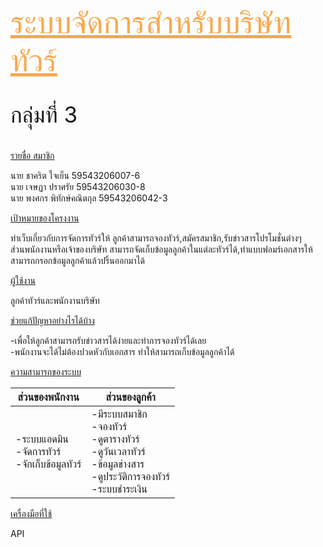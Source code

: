 <html>
    <head>
        <link rel="stylesheet" href="https://stackpath.bootstrapcdn.com/bootstrap/4.1.3/css/bootstrap.min.css" integrity="sha384-MCw98/SFnGE8fJT3GXwEOngsV7Zt27NXFoaoApmYm81iuXoPkFOJwJ8ERdknLPMO" crossorigin="anonymous">
        <u style="color: rgba(247, 147, 34, 0.801); font-size: 50px;">
            ระบบจัดการสำหรับบริษัททัวร์ 
        </u>
    </head>
    <body>
        <p style="font-size :35px">กลุ่มที่ 3</p>
        <u>รายชื่อ สมาชิก</u>
        <p> นาย ชาคริต ใจเย็น 59543206007-6 <br>
            นาย เจษฏา ปราศรัย 59543206030-8 <br>
            นาย พงศกร พิทักษ์คณิตกุล 59543206042-3 <br>
        </p>
        <u>เป้าหมายของโครงงาน</u>
        <p> ทำเว็บเกี่ยวกับการจัดการทัวร์ให้ ลูกค้าสามารถจองทัวร์,สมัครสมาชิก,รับข่าวสารโปรโมชั่นต่างๆ <br>
            ส่วนพนักงานหรือเจ้าของบริษัท สามารถจัดเก็บข้อมูลลูกค้าในแต่ละทัวร์ได้,ทำแบบฟอมร์เอกสารให้สามารถกรอกข้อมูลลูกค้าแล้วปริ้นออกมาได้ 
        </p>
        <u>ผู้ใช้งาน</u>
        <p>ลูกค้าทัวร์และพนักงานบริษัท</p>
        <u>ช่วยแก้ปัญหาอย่างไรได้บ้าง</u>
        <p>-เพื่อให้ลูกค้าสามารถรับข่าวสารได้ง่ายและทำการจองทัวร์ได้เลย <br>
            -พนักงานจะได้ไม่ต้องปวดหัวกับเอกสาร ทำให้สามารถเก็บข้อมูลลูกค้าได้
        </p>
        <u>ความสามารถของระบบ</u>
        <table class="table table-Success">
                <thead>
                  <tr>
                    <th scope="col">ส่วนของพนักงาน</th>
                    <th scope="col">ส่วนของลูกค้า</th>
                  </tr>
                </thead>
                <tbody>
                  <tr>
                    <td>-ระบบแอดมิน<br>-จัดการทัวร์<br>-จักเก็บข้อมูลทัวร์<br></td>
                    <td>-มีระบบสมาชิก<br>-จองทัวร์<br>-ดูตารางทัวร์<br>-ดูวันเวลาทัวร์<br>-ข้อมูลข่างสาร<br>-ดูประวัติการจองทัวร์<br>-ระบบชำระเงิน</td>
                </tbody>
              </table>
        <u>เครื่องมือที่ใช้</u>
        <p>API</p>
    </body>
</html>
